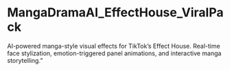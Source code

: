 # MangaDramaAI_EffectHouse_ViralPack
AI-powered manga-style visual effects for TikTok’s Effect House. Real-time face stylization, emotion-triggered panel animations, and interactive manga storytelling.”
